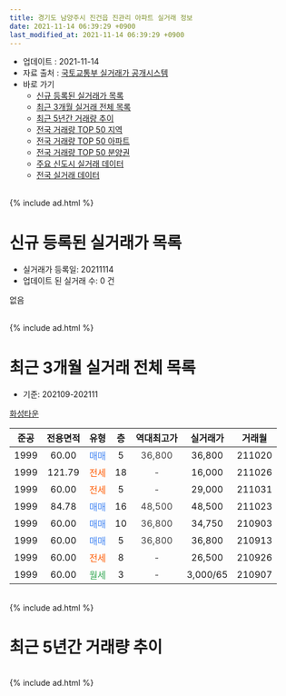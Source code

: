 ```yaml
---
title: 경기도 남양주시 진건읍 진관리 아파트 실거래 정보
date: 2021-11-14 06:39:29 +0900
last_modified_at: 2021-11-14 06:39:29 +0900
---
```


* 업데이트 : 2021-11-14
* 자료 출처 : [국토교통부 실거래가 공개시스템](http://rt.molit.go.kr)
* 바로 가기
    * [신규 등록된 실거래가 목록](#신규-등록된-실거래가-목록)
    * [최근 3개월 실거래 전체 목록](#최근-3개월-실거래-전체-목록)
    * [최근 5년간 거래량 추이](#최근-5년간-거래량-추이)
    * [전국 거래량 TOP 50 지역](https://inasie.github.io/apt-trade-info/최근-3개월-전국에서-가장-거래가-많이-발생한-지역)
    * [전국 거래량 TOP 50 아파트](https://inasie.github.io/apt-trade-info/최근-3개월-전국에서-가장-거래가-많이-발생한-아파트)
    * [전국 거래량 TOP 50 분양권](https://inasie.github.io/apt-trade-info/최근-3개월-전국에서-가장-거래가-많이-발생한-분양권)
    * [주요 신도시 실거래 데이터](https://inasie.github.io/apt-trade-info/주요-신도시)
    * [전국 실거래 데이터](https://inasie.github.io/apt-trade-info/전국)
<br>
{% include ad.html %}
<br>

# 신규 등록된 실거래가 목록
* 실거래가 등록일: 20211114
* 업데이트 된 실거래 수: 0 건

없음

<br>
{% include ad.html %}
<br>

# 최근 3개월 실거래 전체 목록
* 기준: 202109-202111


[화성타운](https://search.naver.com/search.naver?query=%EA%B2%BD%EA%B8%B0%EB%8F%84+%EB%82%A8%EC%96%91%EC%A3%BC%EC%8B%9C+%EC%A7%84%EA%B1%B4%EC%9D%8D+%EC%A7%84%EA%B4%80%EB%A6%AC+%ED%99%94%EC%84%B1%ED%83%80%EC%9A%B4)

|준공|전용면적|유형|층|역대최고가|실거래가|거래월|
|:---:|:---:|:---:|:---:|:---:|:---:|:---:|
|1999|60.00|<span style="color:#4285f3">매매</span>|5|<span style="color:#444444">36,800</span>|36,800|211020|
|1999|121.79|<span style="color:#ff5a00">전세</span>|18|<span style="color:#444444">-</span>|16,000|211026|
|1999|60.00|<span style="color:#ff5a00">전세</span>|5|<span style="color:#444444">-</span>|29,000|211031|
|1999|84.78|<span style="color:#4285f3">매매</span>|16|<span style="color:#444444">48,500</span>|48,500|211023|
|1999|60.00|<span style="color:#4285f3">매매</span>|10|<span style="color:#444444">36,800</span>|34,750|210903|
|1999|60.00|<span style="color:#4285f3">매매</span>|5|<span style="color:#444444">36,800</span>|36,800|210913|
|1999|60.00|<span style="color:#ff5a00">전세</span>|8|<span style="color:#444444">-</span>|26,500|210926|
|1999|60.00|<span style="color:#34a853">월세</span>|3|<span style="color:#444444">-</span>|3,000/65|210907|


<br>
{% include ad.html %}
<br>

# 최근 5년간 거래량 추이


<div style="width:100%;">
    <canvas id="deal_progress" height="200"></canvas>
</div>

<script>
new Chart(document.getElementById("deal_progress"), {
    type: 'line',
    data: {
        labels: ['201611','201612','201701','201702','201703','201704','201705','201706','201707','201708','201709','201710','201711','201712','201801','201802','201803','201804','201805','201806','201807','201808','201809','201810','201811','201812','201901','201902','201903','201904','201905','201906','201907','201908','201909','201910','201911','201912','202001','202002','202003','202004','202005','202006','202007','202008','202009','202010','202011','202012','202101','202102','202103','202104','202105','202106','202107','202108','202109','202110','202111'],
        datasets: [{
            label: '매매',
            pointRadius: 1,
            data: [0, 0, 0, 2, 0, 0, 1, 1, 0, 2, 3, 1, 0, 0, 0, 2, 2, 3, 2, 1, 0, 2, 0, 1, 2, 2, 0, 0, 2, 0, 0, 0, 0, 2, 0, 2, 0, 1, 0, 1, 2, 3, 1, 9, 3, 0, 2, 1, 2, 1, 2, 0, 0, 2, 2, 0, 2, 1, 2, 2, 0],
            borderColor: "rgba(255, 201, 14, 1)",
            backgroundColor: "rgba(255, 201, 14, 0.5)",
            fill: false,
            lineTension: 0
        },{
            label: '전월세',
            pointRadius: 1,
            data: [3, 0, 0, 1, 0, 1, 1, 0, 0, 2, 1, 2, 2, 0, 0, 1, 1, 0, 0, 2, 0, 0, 0, 0, 0, 2, 2, 0, 1, 1, 1, 2, 0, 0, 0, 1, 0, 2, 0, 2, 2, 1, 1, 4, 1, 2, 0, 0, 2, 0, 0, 0, 0, 6, 5, 0, 0, 0, 2, 2, 0],
            borderColor: "rgba(0, 141, 185, 1)",
            backgroundColor: "rgba(0, 141, 185, 0.5)",
            fill: false,
            lineTension: 0
        }
        ]
    },
    options: {
        responsive: true,
        title: {
            display: false
        },
        tooltips: {
            mode: 'index',
            intersect: false
        },
        hover: {
            mode: 'nearest',
            intersect: true
        },
        scales: {
            xAxes: [{
                display: true,
                scaleLabel: {
                    display: true,
                    labelString: '년/월'
                }
            }],
            yAxes: [{
                display: true,
                ticks: {
                    suggestedMin: 0,
                },
                scaleLabel: {
                    display: true,
                    labelString: '실거래 수'
                }
            }]
        }
    }
});

</script>


<br>
{% include ad.html %}
<br>

